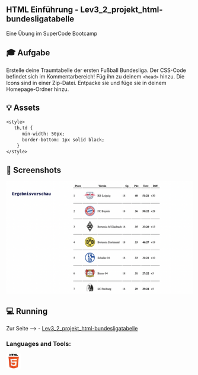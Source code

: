 ## HTML Einführung - Lev3_2_projekt_html-bundesligatabelle

Eine Übung im SuperCode Bootcamp

## 🎓 Aufgabe

Erstelle deine Traumtabelle der ersten Fußball Bundesliga.
Der CSS-Code befindet sich im Kommentarbereich!
Füg ihn zu deinem `<head>` hinzu.
Die Icons sind in einer Zip-Datei. Entpacke sie und füge sie in deinem Homepage-Ordner hinzu.

## 💡 Assets

```
<style>
   th,td {
      min-width: 50px;
      border-bottom: 1px solid black;
    }
</style>

```

## 📸 Screenshots

![App Screenshot](assets/img/screen.png)

## 💻 Running

Zur Seite —> - [Lev3_2_projekt_html-bundesligatabelle](https://mukkez.github.io/Bootcamp/tasks/Day_04/Lev3_2_projekt_html-bundesligatabelle/)

<p align="left">
</p>

<h3 align="left">Languages and Tools:</h3>
<p align="left"> <a href="https://www.w3schools.com/html/" target="_blank" rel="noreferrer"> <img src="https://raw.githubusercontent.com/devicons/devicon/master/icons/html5/html5-original-wordmark.svg" alt="html5" width="40" height="40"/> </a></p>
